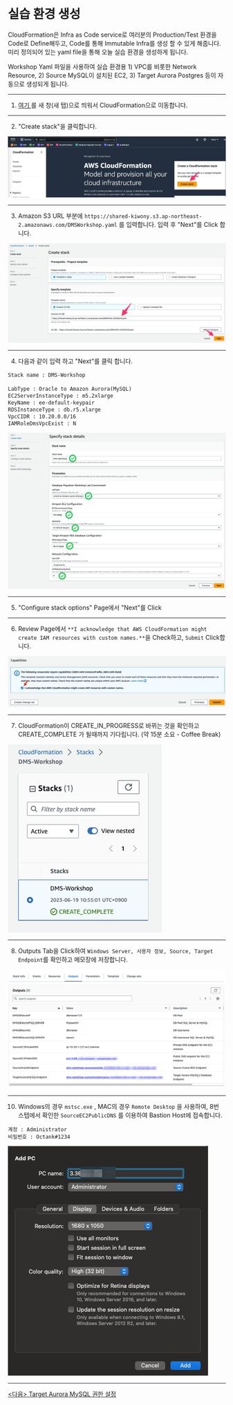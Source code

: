 # 실습 환경 생성

CloudFormation은 Infra as Code service로 여러분의 Production/Test 환경을 Code로 Define해두고, Code를 통해 Immutable Infra를 생성 할 수 있게 해줍니다. 미리 정의되어 있는 yaml file을 통해 오늘 실습 환경을 생성하게 됩니다.



Workshop Yaml 파일을 사용하여 실습 환경용 1) VPC를 비롯한 Network Resource, 2) Source MySQL이 설치된 EC2, 3) Target Aurora Postgres 등이 자동으로 생성되게 됩니다.

---



1. [여기 ](https://console.aws.amazon.com/cloudformation/) 를 새 창(새 탭)으로 띄워서 CloudFormation으로 이동합니다.

---

2. "Create stack"을 클릭합니다.

![image-20230328235225240](images/image-20230328235225240.png)



---

3. Amazon S3 URL 부분에 `https://shared-kiwony.s3.ap-northeast-2.amazonaws.com/DMSWorkshop.yaml` 를 입력합니다. 입력 후 "Next"를 Click 합니다.

![image-20230328235308016](images/image-20230328235308016.png)

---



4. 다음과 같이 입력 하고 "Next"를 클릭 합니다.

```
Stack name : DMS-Workshop

LabType : Oracle to Amazon Aurora(MySQL)
EC2ServerInstanceType : m5.2xlarge
KeyName : ee-default-keypair
RDSInstanceType : db.r5.xlarge
VpcCIDR : 10.20.0.0/16
IAMRoleDmsVpcExist : N

```

![image-20230620011954308](images/image-20230620011954308.png)

---

5. "Configure stack options" Page에서 "Next"를 Click

---

6. Review Page에서 `**I acknowledge that AWS CloudFormation might create IAM resources with custom names.**`을 Check하고,  `Submit` Click합니다.

![image-20230620012040097](images/image-20230620012040097.png)

---

7. CloudFormation이 CREATE_IN_PROGRESS로 바뀌는 것을 확인하고 CREATE_COMPLETE 가 될때까지 기다립니다. (약 15분 소요 - Coffee Break)

![image-20230619121217300](images/image-20230619121217300.png)

---

8. Outputs Tab을 Click하여 `Windows Server, 사용자 정보, Source, Target Endpoint`를 확인하고 메모장에 저장합니다.

![image-20230620010715901](images/image-20230620010715901.png)



---

10. Windows의 경우  `mstsc.exe`  , MAC의 경우  `Remote Desktop` 을 사용하여, 8번 스텝에서 확인한 `SourceEC2PublicDNS` 를 이용하여 Bastion Host에 접속합니다.

```
계정 : Administrator 
비밀번호 : Octank#1234
```



![image-20230329005054654](images/image-20230329005054654.png)



---



[<다음> Target Aurora MySQL 권한 설정](./03.md)
